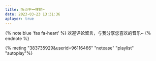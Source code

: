 ```yaml
---
title: 听点不一样的~ 
date: 2023-03-23 13:31:36
aplayer: true
---
```

{% note blue 'fas fa-heart' %}
欢迎评论留言，与我分享您喜欢的音乐~
{% endnote %}

{% meting "383735929&userid=96116466" "netease" "playlist" "autoplay"%}


